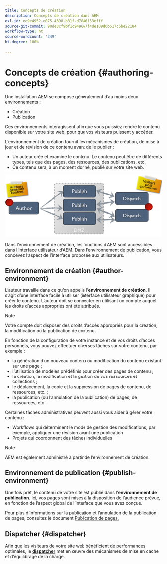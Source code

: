 ```yaml
---
title: Concepts de création
description: Concepts de création dans AEM
exl-id: ee9e4952-e075-4398-b31f-d7886153efff
source-git-commit: 90de3cf9bf1c949667f4de109d0b517c6be22184
workflow-type: ht
source-wordcount: '349'
ht-degree: 100%

---
```


# Concepts de création {#authoring-concepts}

Une installation AEM se compose généralement d’au moins deux environnements :

* Création
* Publication

Ces environnements interagissent afin que vous puissiez rendre le contenu disponible sur votre site web, pour que vos visiteurs puissent y accéder.

L’environnement de création fournit les mécanismes de création, de mise à jour et de révision de ce contenu avant de le publier :

* Un auteur crée et examine le contenu. Le contenu peut être de différents types, tels que des pages, des ressources, des publications, etc.
* Ce contenu sera, à un moment donné, publié sur votre site web.

![Diagramme de l’auteur, de l’éditeur et des dispatchers](/help/sites-cloud/authoring/assets/author-publish.png)

Dans l’environnement de création, les fonctions d’AEM sont accessibles dans l’interface utilisateur d’AEM. Dans l’environnement de publication, vous concevez l’aspect de l’interface proposée aux utilisateurs.

## Environnement de création {#author-environment}

L’auteur travaille dans ce qu’on appelle l’**environnement de création**. Il s’agit d’une interface facile à utiliser (interface utilisateur graphique) pour créer le contenu. L’auteur doit se connecter en utilisant un compte auquel les droits d’accès appropriés ont été attribués.

>[!NOTE]
>
>Votre compte doit disposer des droits d’accès appropriés pour la création, la modification ou la publication de contenu.

En fonction de la configuration de votre instance et de vos droits d’accès personnels, vous pouvez effectuer diverses tâches sur votre contenu, par exemple :

* la génération d’un nouveau contenu ou modification du contenu existant sur une page ;
* l’utilisation de modèles prédéfinis pour créer des pages de contenu ;
* la création, la modification et la gestion de vos ressources et collections ;
* le déplacement, la copie et la suppression de pages de contenu, de ressources, etc. ;
* la publication (ou l’annulation de la publication) de pages, de ressources, etc.

Certaines tâches administratives peuvent aussi vous aider à gérer votre contenu :

* Workflows qui déterminent le mode de gestion des modifications, par exemple, appliquer une révision avant une publication
* Projets qui coordonnent des tâches individuelles

>[!NOTE]
>
>AEM est également administré à partir de l’environnement de création.

## Environnement de publication {#publish-environment}

Une fois prêt, le contenu de votre site est publié dans l’**environnement de publication**. Ici, vos pages sont mises à la disposition de l’audience prévue, en fonction de l’aspect global de l’interface que vous avez conçue.

Pour plus d’informations sur la publication et l’annulation de la publication de pages, consultez le document [Publication de pages.](/help/sites-cloud/authoring/fundamentals/publishing-pages.md)

## Dispatcher {#dispatcher}

Afin que les visiteurs de votre site web bénéficient de performances optimales, le **[dispatcher](/help/implementing/dispatcher/overview.md)** met en œuvre des mécanismes de mise en cache et d’équilibrage de la charge.
